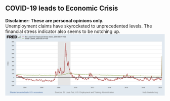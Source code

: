 ## COVID-19 leads to Economic Crisis
**Disclaimer: These are personal opinions only.**  
Unemployment claims have skyrocketed to unprecedented levels. The financial stress indicator also seems to be notching up.
![Financial Stress Indicator and Unemployment Claims](https://github.com/10avinash/10avinash.github.io/blob/master/UI%20vs%20FSI%20graph.png)
